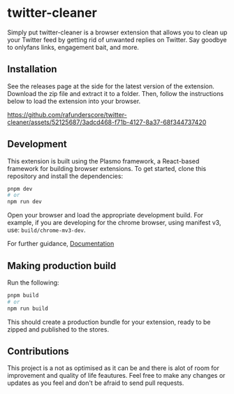 # twitter-cleaner

Simply put twitter-cleaner is a browser extension that allows you to clean up your Twitter feed by getting rid of unwanted replies on Twitter. Say goodbye to onlyfans links, engagement bait, and more.

## Installation

See the releases page at the side for the latest version of the extension. Download the zip file and extract it to a folder. Then, follow the instructions below to load the extension into your browser.
 
https://github.com/rafunderscore/twitter-cleaner/assets/52125687/3adcd468-f71b-4127-8a37-68f344737420

## Development

This extension is built using the Plasmo framework, a React-based framework for building browser extensions. To get started, clone this repository and install the dependencies:

```bash
pnpm dev
# or
npm run dev
```

Open your browser and load the appropriate development build. For example, if you are developing for the chrome browser, using manifest v3, use: `build/chrome-mv3-dev`.

For further guidance, [Documentation](https://docs.plasmo.com/)

## Making production build

Run the following:

```bash
pnpm build
# or
npm run build
```

This should create a production bundle for your extension, ready to be zipped and published to the stores.

## Contributions

This project is a not as optimised as it can be and there is alot of room for improvement and quality of life feautures. Feel free to make any changes or updates as you feel and don't be afraid to send pull requests.
